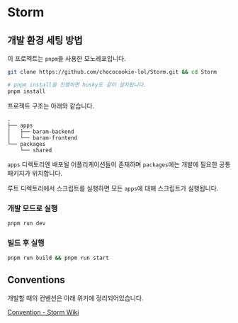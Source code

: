 # Storm

## 개발 환경 세팅 방법

이 프로젝트는 `pnpm`을 사용한 모노레포입니다.

```sh
git clone https://github.com/chococookie-lol/Storm.git && cd Storm

# pnpm install을 진행하면 husky도 같이 설치됩니다.
pnpm install
```

프로젝트 구조는 아래와 같습니다.

```
.
├── apps
│   ├── baram-backend
│   └── baram-frontend
└── packages
    └── shared
```

`apps` 디렉토리엔 배포될 어플리케이션들이 존재하며 `packages`에는 개발에 필요한 공통 패키지가 위치합니다.

루트 디렉토리에서 스크립트를 실행하면 모든 `apps`에 대해 스크립트가 실행됩니다.

### 개발 모드로 실행

```sh
pnpm run dev
```

### 빌드 후 실행

```sh
pnpm run build && pnpm run start
```

## Conventions

개발할 때의 컨벤션은 아래 위키에 정리되어있습니다.

[Convention - Storm Wiki](https://github.com/chococookie-lol/Storm/wiki/Conventions)
